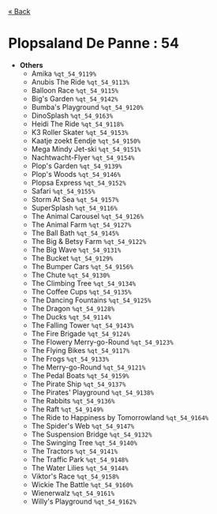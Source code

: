 <a href="../parks_available.md">&laquo; Back</a>
# Plopsaland De Panne : 54
 - **Others** 
   - Amika `%qt_54_9119%`
   - Anubis The Ride `%qt_54_9113%`
   - Balloon Race `%qt_54_9115%`
   - Big's Garden `%qt_54_9142%`
   - Bumba's Playground `%qt_54_9120%`
   - DinoSplash `%qt_54_9163%`
   - Heidi The Ride `%qt_54_9118%`
   - K3 Roller Skater `%qt_54_9153%`
   - Kaatje zoekt Eendje `%qt_54_9150%`
   - Mega Mindy Jet-ski `%qt_54_9151%`
   - Nachtwacht-Flyer `%qt_54_9154%`
   - Plop's Garden `%qt_54_9139%`
   - Plop's Woods `%qt_54_9146%`
   - Plopsa Express `%qt_54_9152%`
   - Safari `%qt_54_9155%`
   - Storm At Sea `%qt_54_9157%`
   - SuperSplash `%qt_54_9116%`
   - The Animal Carousel `%qt_54_9126%`
   - The Animal Farm `%qt_54_9127%`
   - The Ball Bath `%qt_54_9145%`
   - The Big & Betsy Farm `%qt_54_9122%`
   - The Big Wave `%qt_54_9131%`
   - The Bucket `%qt_54_9129%`
   - The Bumper Cars `%qt_54_9156%`
   - The Chute `%qt_54_9130%`
   - The Climbing Tree `%qt_54_9134%`
   - The Coffee Cups `%qt_54_9135%`
   - The Dancing Fountains `%qt_54_9125%`
   - The Dragon `%qt_54_9128%`
   - The Ducks `%qt_54_9114%`
   - The Falling Tower `%qt_54_9143%`
   - The Fire Brigade `%qt_54_9124%`
   - The Flowery Merry-go-Round `%qt_54_9123%`
   - The Flying Bikes `%qt_54_9117%`
   - The Frogs `%qt_54_9133%`
   - The Merry-go-Round `%qt_54_9121%`
   - The Pedal Boats `%qt_54_9159%`
   - The Pirate Ship `%qt_54_9137%`
   - The Pirates' Playground `%qt_54_9138%`
   - The Rabbits `%qt_54_9136%`
   - The Raft `%qt_54_9149%`
   - The Ride to Happiness by Tomorrowland `%qt_54_9164%`
   - The Spider's Web `%qt_54_9147%`
   - The Suspension Bridge `%qt_54_9132%`
   - The Swinging Tree `%qt_54_9140%`
   - The Tractors `%qt_54_9141%`
   - The Traffic Park `%qt_54_9148%`
   - The Water Lilies `%qt_54_9144%`
   - Viktor's Race `%qt_54_9158%`
   - Wickie The Battle `%qt_54_9160%`
   - Wienerwalz `%qt_54_9161%`
   - Willy's Playground `%qt_54_9162%`